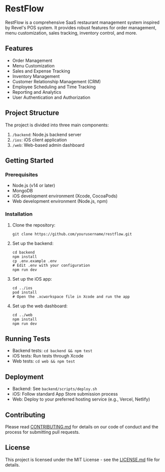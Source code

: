 # RestFlow

RestFlow is a comprehensive SaaS restaurant management system inspired by Revel's POS system. It provides robust features for order management, menu customization, sales tracking, inventory control, and more.

## Features

- Order Management
- Menu Customization
- Sales and Expense Tracking
- Inventory Management
- Customer Relationship Management (CRM)
- Employee Scheduling and Time Tracking
- Reporting and Analytics
- User Authentication and Authorization

## Project Structure

The project is divided into three main components:

1. `/backend`: Node.js backend server
2. `/ios`: iOS client application
3. `/web`: Web-based admin dashboard

## Getting Started

### Prerequisites

- Node.js (v14 or later)
- MongoDB
- iOS development environment (Xcode, CocoaPods)
- Web development environment (Node.js, npm)

### Installation

1. Clone the repository:
   ```
   git clone https://github.com/yourusername/restflow.git
   ```

2. Set up the backend:
   ```
   cd backend
   npm install
   cp .env.example .env
   # Edit .env with your configuration
   npm run dev
   ```

3. Set up the iOS app:
   ```
   cd ../ios
   pod install
   # Open the .xcworkspace file in Xcode and run the app
   ```

4. Set up the web dashboard:
   ```
   cd ../web
   npm install
   npm run dev
   ```

## Running Tests

- Backend tests: `cd backend && npm test`
- iOS tests: Run tests through Xcode
- Web tests: `cd web && npm test`

## Deployment

- Backend: See `backend/scripts/deploy.sh`
- iOS: Follow standard App Store submission process
- Web: Deploy to your preferred hosting service (e.g., Vercel, Netlify)

## Contributing

Please read [CONTRIBUTING.md](CONTRIBUTING.md) for details on our code of conduct and the process for submitting pull requests.

## License

This project is licensed under the MIT License - see the [LICENSE.md](LICENSE.md) file for details.
